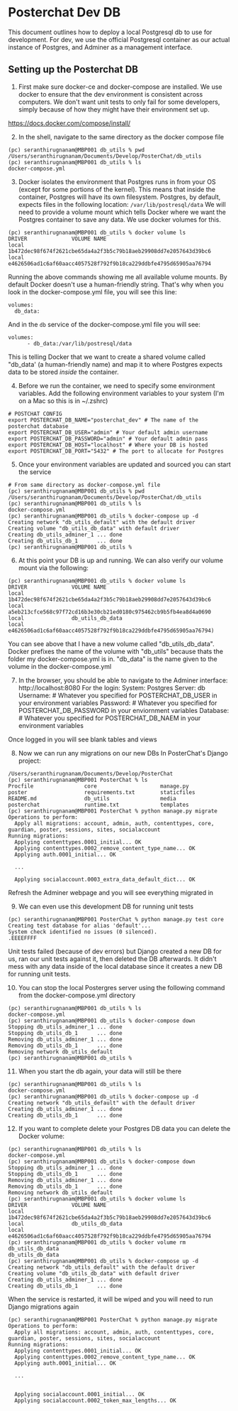 # Posterchat Dev DB

This document outlines how to deploy a local Postgresql db to use for development. For dev, we use the official Postgresql container as our actual instance of Postgres, and Adminer as a management interface.

## Setting up the Posterchat DB

1. First make sure docker-ce and docker-compose are installed. We use docker to ensure that the dev environment is consistent across computers. We don't want unit tests to only fail for some developers, simply because of how they might have their environment set up.

https://docs.docker.com/compose/install/

2. In the shell, navigate to the same directory as the docker compose file

```
(pc) seranthirugnanam@MBP001 db_utils % pwd
/Users/seranthirugnanam/Documents/Develop/PosterChat/db_utils
(pc) seranthirugnanam@MBP001 db_utils % ls
docker-compose.yml
```

3. Docker isolates the environment that Postgres runs in from your OS (except for some portions of the kernel). This means that inside the container, Postgres will have its own filesystem. Postgres, by default, expects files in the following location:
   `/var/lib/postresql/data`
   We will need to provide a volume mount which tells Docker where we want the Postgres container to save any data. We use docker volumes for this.

```
(pc) seranthirugnanam@MBP001 db_utils % docker volume ls
DRIVER              VOLUME NAME
local               1b472dec98f674f2621cbe65da4a2f3b5c79b18aeb29908dd7e2057643d39bc6
local               e4626506ad1c6af60aacc4057528f792f9b18ca229ddbfe4795d65905aa76794
```

Running the above commands showing me all available volume mounts. By default Docker doesn't use a human-friendly string. That's why when you look in the docker-compose.yml file, you will see this line:

```
volumes:
  db_data:
```

And in the `db` service of the docker-compose.yml file you will see:

```
volumes:
      - db_data:/var/lib/postresql/data
```

This is telling Docker that we want to create a shared volume called "db_data' (a human-friendly name) and map it to where Postgres expects data to be stored _inside_ the container.

4. Before we run the container, we need to specify some environment variables. Add the following environment variables to your system (I'm on a Mac so this is in ~/.zshrc)

```
# POSTCHAT CONFIG
export POSTERCHAT_DB_NAME="posterchat_dev" # The name of the posterchat database
export POSTERCHAT_DB_USER="admin" # Your default admin username
export POSTERCHAT_DB_PASSWORD="admin" # Your default admin pass
export POSTERCHAT_DB_HOST="localhost" # Where your DB is hosted
export POSTERCHAT_DB_PORT="5432" # The port to allocate for Postgres
```

5. Once your environment variables are updated and sourced you can start the service

```
# From same directory as docker-compose.yml file
(pc) seranthirugnanam@MBP001 db_utils % pwd
/Users/seranthirugnanam/Documents/Develop/PosterChat/db_utils
(pc) seranthirugnanam@MBP001 db_utils % ls
docker-compose.yml
(pc) seranthirugnanam@MBP001 db_utils % docker-compose up -d
Creating network "db_utils_default" with the default driver
Creating volume "db_utils_db_data" with default driver
Creating db_utils_adminer_1 ... done
Creating db_utils_db_1      ... done
(pc) seranthirugnanam@MBP001 db_utils %
```

6. At this point your DB is up and running. We can also verify our volume mount via the following:

```
(pc) seranthirugnanam@MBP001 db_utils % docker volume ls
DRIVER              VOLUME NAME
local               1b472dec98f674f2621cbe65da4a2f3b5c79b18aeb29908dd7e2057643d39bc6
local               a5eb213cfce568c97f72cd16b3e30cb21ed0180c975462cb9b5fb4ea8d4a0690
local               db_utils_db_data
local               e4626506ad1c6af60aacc4057528f792f9b18ca229ddbfe4795d65905aa76794)
```

You can see above that I have a new volume called "db_utils_db_data". Docker prefixes the name of the volume with "db_utils" because thats the folder my docker-compose.yml is in. "db_data" is the name given to the volume in the docker-compose.yml

7. In the browser, you should be able to navigate to the Adminer interface: http://localhost:8080
   For the login:
   System: Postgres
   Server: db
   Username: # Whatever you specified for POSTERCHAT_DB_USER in your environment variables
   Password: # Whatever you specified for POSTERCHAT_DB_PASSWORD in your enviornment variables
   Database: # Whatever you specified for POSTERCHAT_DB_NAEM in your environment variables

Once logged in you will see blank tables and views

8. Now we can run any migrations on our new DBs
   In PosterChat's Django project:

```
/Users/seranthirugnanam/Documents/Develop/PosterChat
(pc) seranthirugnanam@MBP001 PosterChat % ls
Procfile                core                    manage.py               poster                  requirements.txt        staticfiles
README.md               db_utils                media                   posterchat              runtime.txt             templates
(pc) seranthirugnanam@MBP001 PosterChat % python manage.py migrate
Operations to perform:
  Apply all migrations: account, admin, auth, contenttypes, core, guardian, poster, sessions, sites, socialaccount
Running migrations:
  Applying contenttypes.0001_initial... OK
  Applying contenttypes.0002_remove_content_type_name... OK
  Applying auth.0001_initial... OK

  ...

  Applying socialaccount.0003_extra_data_default_dict... OK
```

Refresh the Adminer webpage and you will see everything migrated in

9. We can even use this development DB for running unit tests

```
(pc) seranthirugnanam@MBP001 PosterChat % python manage.py test core
Creating test database for alias 'default'...
System check identified no issues (0 silenced).
.EEEEFFFF
```

Unit tests failed (because of dev errors) but Django created a new DB for us, ran our unit tests against it, then deleted the DB afterwards. It didn't mess with any data inside of the local database since it creates a new DB for running unit tests.

10. You can stop the local Postergres server using the following command from the docker-compose.yml directory

```
(pc) seranthirugnanam@MBP001 db_utils % ls
docker-compose.yml
(pc) seranthirugnanam@MBP001 db_utils % docker-compose down
Stopping db_utils_adminer_1 ... done
Stopping db_utils_db_1      ... done
Removing db_utils_adminer_1 ... done
Removing db_utils_db_1      ... done
Removing network db_utils_default
(pc) seranthirugnanam@MBP001 db_utils %
```

11. When you start the db again, your data will still be there

```
(pc) seranthirugnanam@MBP001 db_utils % ls
docker-compose.yml
(pc) seranthirugnanam@MBP001 db_utils % docker-compose up -d
Creating network "db_utils_default" with the default driver
Creating db_utils_adminer_1 ... done
Creating db_utils_db_1      ... done
```

12. If you want to complete delete your Postgres DB data you can delete the Docker volume:

```
(pc) seranthirugnanam@MBP001 db_utils % ls
docker-compose.yml
(pc) seranthirugnanam@MBP001 db_utils % docker-compose down
Stopping db_utils_adminer_1 ... done
Stopping db_utils_db_1      ... done
Removing db_utils_adminer_1 ... done
Removing db_utils_db_1      ... done
Removing network db_utils_default
(pc) seranthirugnanam@MBP001 db_utils % docker volume ls
DRIVER              VOLUME NAME
local               1b472dec98f674f2621cbe65da4a2f3b5c79b18aeb29908dd7e2057643d39bc6
local               db_utils_db_data
local               e4626506ad1c6af60aacc4057528f792f9b18ca229ddbfe4795d65905aa76794
(pc) seranthirugnanam@MBP001 db_utils % docker volume rm db_utils_db_data
db_utils_db_data
(pc) seranthirugnanam@MBP001 db_utils % docker-compose up -d
Creating network "db_utils_default" with the default driver
Creating volume "db_utils_db_data" with default driver
Creating db_utils_adminer_1 ... done
Creating db_utils_db_1      ... done
```

When the service is restarted, it will be wiped and you will need to run Django migrations again

```
(pc) seranthirugnanam@MBP001 PosterChat % python manage.py migrate
Operations to perform:
  Apply all migrations: account, admin, auth, contenttypes, core, guardian, poster, sessions, sites, socialaccount
Running migrations:
  Applying contenttypes.0001_initial... OK
  Applying contenttypes.0002_remove_content_type_name... OK
  Applying auth.0001_initial... OK

  ...


  Applying socialaccount.0001_initial... OK
  Applying socialaccount.0002_token_max_lengths... OK
```
